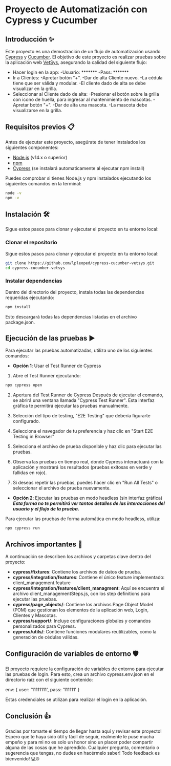 # Proyecto de Automatización con Cypress y Cucumber

## Introducción ✨

Este proyecto es una demostración de un flujo de automatización usando [Cypress](https://www.cypress.io/) y [Cucumber](https://cucumber.io/). El objetivo de este proyecto es realizar pruebas sobre la  aplicación web [VetSys](http://vetsys.com.uy:3000/), asegurando la calidad del siguiente flujo:

- Hacer login en la app:
              -Usuario: ******* 
              -Pass: *******
- Ir a Clientes:
              -Apretar botón "+".
              -Dar de alta Cliente nuevo.
              -La cédula tiene que ser válida y modular.
              -El cliente dado de alta se debe visualizar en la grilla.
- Seleccionar al Cliente dado de alta:
              -Presionar el botón sobre la grilla con icono de huella, para ingresar al mantenimiento de mascotas.
              -Apretar botón "+".
              -Dar de alta una mascota.
              -La mascota debe visualizarse en la grilla.

## Requisitos previos 📋

Antes de ejecutar este proyecto, asegúrate de tener instalados los siguientes componentes:

* [Node.js](https://nodejs.org/) (v14.x o superior)
* [npm](https://www.npmjs.com/)
* [Cypress](https://www.cypress.io/) (se instalará automaticamente al ejecutar npm install)

Puedes comprobar si tienes Node.js y npm instalados ejecutando los siguientes comandos en la terminal:
```bash
node -v
npm -v
```

## Instalación 🛠

Sigue estos pasos para clonar y ejecutar el proyecto en tu entorno local:

### Clonar el repositorio

Sigue estos pasos para clonar y ejecutar el proyecto en tu entorno local:

```bash
git clone https://github.com/lpleoped/cypress-cucumber-vetsys.git
cd cypress-cucumber-vetsys
```

### Instalar dependencias

Dentro del directorio del proyecto, instala todas las dependencias requeridas ejecutando:

```bash
npm install
```

Esto descargará todas las dependencias listadas en el archivo package.json.

## Ejecución de las pruebas ▶️
Para ejecutar las pruebas automatizadas, utiliza uno de los siguientes comandos:

* **Opción 1**: Usar el Test Runner de Cypress

1. Abre el Test Runner ejecutando:

```bash
npx cypress open
```

2. Apertura del Test Runner de Cypress
Después de ejecutar el comando, se abrirá una ventana llamada "Cypress Test Runner". 
Esta interfaz gráfica te permitirá ejecutar las pruebas manualmente.

3. Selección del tipo de testing, "E2E Testing" que debería figurarte configurado.

4. Selecciona el navegador de tu preferencia y haz clic en "Start E2E Testing in Browser"

5. Selecciona el archivo de prueba disponible y haz clic para ejecutar las pruebas.

6. Observa las pruebas en tiempo real, donde Cypress interactuará con la aplicación y mostrará los resultados (pruebas exitosas en verde y fallidas en rojo).

8. Si deseas repetir las pruebas, puedes hacer clic en "Run All Tests" o seleccionar el archivo de prueba nuevamente.

* **Opción 2**: Ejecutar las pruebas en modo headless (sin interfaz gráfica)
***Esta forma no te permitirá ver tantos detalles de las interacciones del usuario y el flujo de la prueba.***

Para ejecutar las pruebas de forma automática en modo headless, utiliza:

```bash
npx cypress run
```

## Archivos importantes 📁

A continuación se describen los archivos y carpetas clave dentro del proyecto:

* **cypress/fixtures**: Contiene los archivos de datos de prueba.
* **cypress/integration/features**: Contiene el único feature implementado: client_management.feature
* **cypress/integration/features/client_managment**: Aquí se encuentra el archivo client_managementSteps.js, con los step definitions para ejecutar las pruebas.
* **cypress/page_objects/**: Contiene los archivos Page Object Model (POM) que gestionan los elementos de la aplicación web, Login, Clientes y Mascotas.
* **cypress/support/**: Incluye configuraciones globales y comandos personalizados para Cypress.
* **cypress/utils/**: Contiene funciones modulares reutilizables, como la generación de cédulas válidas.

## Configuración de variables de entorno 🛡
El proyecto requiere la configuración de variables de entorno para ejecutar las pruebas de login. 
Para esto, crea un archivo cypress.env.json en el directorio raíz con el siguiente contenido:

env: {
  user: '11111111',
  pass: '111111'
}

Estas credenciales se utilizan para realizar el login en la aplicación.

## Conclusión 👍

Gracias por tomarte el tiempo de llegar hasta aquí y revisar este proyecto! 
Espero que te haya sido útil y fácil de seguir, realmente le puse mucha empeño y para mi no es solo un honor sino un placer poder compartir alguna de las cosas que he aprendido. 
Cualquier pregunta, comentario o sugerencia que tengas, no dudes en hacérmelo saber! Todo feedback es bienvenido! 💻🌐
